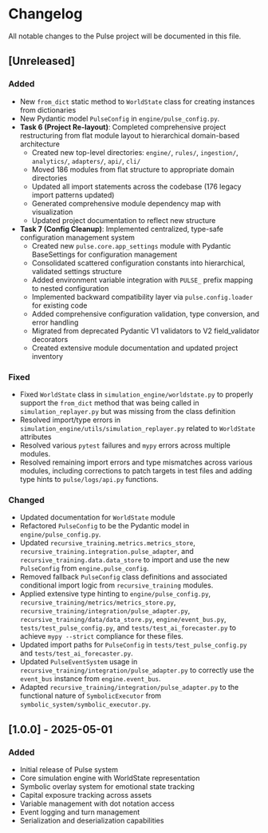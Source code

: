 # Changelog

All notable changes to the Pulse project will be documented in this file.

## [Unreleased]

### Added
- New `from_dict` static method to `WorldState` class for creating instances from dictionaries
- New Pydantic model `PulseConfig` in `engine/pulse_config.py`.
- **Task 6 (Project Re-layout)**: Completed comprehensive project restructuring from flat module layout to hierarchical domain-based architecture
  - Created new top-level directories: `engine/`, `rules/`, `ingestion/`, `analytics/`, `adapters/`, `api/`, `cli/`
  - Moved 186 modules from flat structure to appropriate domain directories
  - Updated all import statements across the codebase (176 legacy import patterns updated)
  - Generated comprehensive module dependency map with visualization
  - Updated project documentation to reflect new structure
- **Task 7 (Config Cleanup)**: Implemented centralized, type-safe configuration management system
  - Created new `pulse.core.app_settings` module with Pydantic BaseSettings for configuration management
  - Consolidated scattered configuration constants into hierarchical, validated settings structure
  - Added environment variable integration with `PULSE_` prefix mapping to nested configuration
  - Implemented backward compatibility layer via `pulse.config.loader` for existing code
  - Added comprehensive configuration validation, type conversion, and error handling
  - Migrated from deprecated Pydantic V1 validators to V2 field_validator decorators
  - Created extensive module documentation and updated project inventory

### Fixed
- Fixed `WorldState` class in `simulation_engine/worldstate.py` to properly support the `from_dict` method that was being called in `simulation_replayer.py` but was missing from the class definition
- Resolved import/type errors in `simulation_engine/utils/simulation_replayer.py` related to `WorldState` attributes
- Resolved various `pytest` failures and `mypy` errors across multiple modules.
- Resolved remaining import errors and type mismatches across various modules, including corrections to patch targets in test files and adding type hints to `pulse/logs/api.py` functions.

### Changed
- Updated documentation for `WorldState` module
- Refactored `PulseConfig` to be the Pydantic model in `engine/pulse_config.py`.
- Updated `recursive_training.metrics.metrics_store`, `recursive_training.integration.pulse_adapter`, and `recursive_training.data.data_store` to import and use the new `PulseConfig` from `engine.pulse_config`.
- Removed fallback `PulseConfig` class definitions and associated conditional import logic from `recursive_training` modules.
- Applied extensive type hinting to `engine/pulse_config.py`, `recursive_training/metrics/metrics_store.py`, `recursive_training/integration/pulse_adapter.py`, `recursive_training/data/data_store.py`, `engine/event_bus.py`, `tests/test_pulse_config.py`, and `tests/test_ai_forecaster.py` to achieve `mypy --strict` compliance for these files.
- Updated import paths for `PulseConfig` in `tests/test_pulse_config.py` and `tests/test_ai_forecaster.py`.
- Updated `PulseEventSystem` usage in `recursive_training/integration/pulse_adapter.py` to correctly use the `event_bus` instance from `engine.event_bus`.
- Adapted `recursive_training/integration/pulse_adapter.py` to the functional nature of `SymbolicExecutor` from `symbolic_system/symbolic_executor.py`.

## [1.0.0] - 2025-05-01

### Added
- Initial release of Pulse system
- Core simulation engine with WorldState representation
- Symbolic overlay system for emotional state tracking
- Capital exposure tracking across assets
- Variable management with dot notation access
- Event logging and turn management
- Serialization and deserialization capabilities